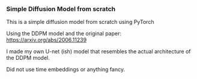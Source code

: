 ### Simple Diffusion Model from scratch

This is a simple diffusion model from scratch using PyTorch

Using the DDPM model and the original paper: https://arxiv.org/abs/2006.11239

I made my own U-net (ish) model that resembles the actual architecture of the DDPM model.

Did not use time embeddings or anything fancy.
